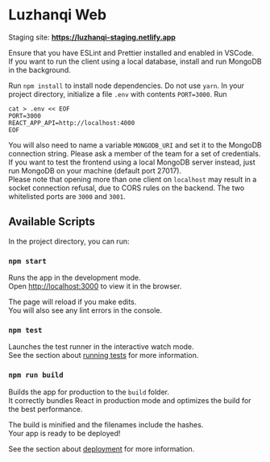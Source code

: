 # Luzhanqi Web
Staging site: **https://luzhanqi-staging.netlify.app**

Ensure that you have ESLint and Prettier installed and enabled in VSCode.  
If you want to run the client using a local database, install and run MongoDB in the background.

Run `npm install` to install node dependencies. Do not use `yarn`.
In your project directory, initialize a file `.env` with contents `PORT=3000`.
Run

```
cat > .env << EOF
PORT=3000
REACT_APP_API=http://localhost:4000
EOF
```

You will also need to name a variable `MONGODB_URI` and set it to the MongoDB connection string. Please ask a member of the team for a set of credentials.
If you want to test the frontend using a local MongoDB server instead, just run MongoDB on your machine (default port 27017).  
Please note that opening more than one client on `localhost` may result in a socket connection refusal, due to CORS rules on the backend. The two whitelisted ports are `3000` and `3001`.

## Available Scripts

In the project directory, you can run:

### `npm start`

Runs the app in the development mode.\
Open [http://localhost:3000](http://localhost:3000) to view it in the browser.

The page will reload if you make edits.\
You will also see any lint errors in the console.

### `npm test`

Launches the test runner in the interactive watch mode.\
See the section about [running tests](https://facebook.github.io/create-react-app/docs/running-tests) for more information.

### `npm run build`

Builds the app for production to the `build` folder.\
It correctly bundles React in production mode and optimizes the build for the best performance.

The build is minified and the filenames include the hashes.\
Your app is ready to be deployed!

See the section about [deployment](https://facebook.github.io/create-react-app/docs/deployment) for more information.
